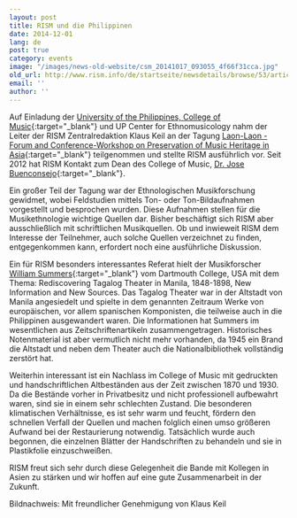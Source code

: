 ```yaml
---
layout: post
title: RISM und die Philippinen
date: 2014-12-01
lang: de
post: true
category: events
image: "/images/news-old-website/csm_20141017_093055_4f66f31cca.jpg"
old_url: http://www.rism.info/de/startseite/newsdetails/browse/53/article/64/rism-and-the-philippines.html
email: ''
author: ''
---
```


Auf Einladung der [University of the Philippines, College of Music](http://music.upd.edu.ph/){:target="_blank"} und UP Center for Ethnomusicology nahm der Leiter der RISM Zentralredaktion Klaus Keil an der Tagung [Laon-Laon - Forum and Conference-Workshop on Preservation of Music Heritage in Asia](https://web.archive.org/web/20141124070630/http://music.upd.edu.ph/research_dissemination.html){:target="_blank"} teilgenommen und stellte RISM ausführlich vor. Seit 2012 hat RISM Kontakt zum Dean des College of Music, [Dr. Jose Buenconsejo](https://music.upd.edu.ph/department-of-musicology.html){:target="_blank"}.

Ein großer Teil der Tagung war der Ethnologischen Musikforschung gewidmet, wobei Feldstudien mittels Ton- oder Ton-Bildaufnahmen vorgestellt und besprochen wurden. Diese Aufnahmen stellen für die Musikethnologie wichtige Quellen dar. Bisher beschäftigt sich RISM aber ausschließlich mit schriftlichen Musikquellen. Ob und inwieweit RISM dem Interesse der Teilnehmer, auch solche Quellen verzeichnet zu finden, entgegenkommen kann, erfordert noch eine ausführliche Diskussion.

Ein für RISM besonders interessantes Referat hielt der Musikforscher [William Summers](http://www.dartmouth.edu/~wsummers/){:target="_blank"} vom Dartmouth College, USA mit dem Thema: Rediscovering Tagalog Theater in Manila, 1848-1898, New Information and New Sources. Das Tagalog Theater war in der Altstadt von Manila angesiedelt und spielte in dem genannten Zeitraum Werke von europäischen, vor allem spanischen Komponisten, die teilweise auch in die Philippinen ausgewandert waren. Die Informationen hat Summers im wesentlichen aus Zeitschriftenartikeln zusammengetragen. Historisches Notenmaterial ist aber vermutlich nicht mehr vorhanden, da 1945 ein Brand die Altstadt und neben dem Theater auch die Nationalbibliothek vollständig zerstört hat.

Weiterhin interessant ist ein Nachlass im College of Music mit gedruckten und handschriftlichen Altbeständen aus der Zeit zwischen 1870 und 1930. Da die Bestände vorher in Privatbesitz und nicht professionell aufbewahrt waren, sind sie in einem sehr schlechten Zustand. Die besonderen klimatischen Verhältnisse, es ist sehr warm und feucht, fördern den schnellen Verfall der Quellen und machen folglich einen umso größeren Aufwand bei der Restaurierung notwendig. Tatsächlich wurde auch begonnen, die einzelnen Blätter der Handschriften zu behandeln und sie in Plastikfolie einzuschweißen.

RISM freut sich sehr durch diese Gelegenheit die Bande mit Kollegen in Asien zu stärken und wir hoffen auf eine gute Zusammenarbeit in der Zukunft.

Bildnachweis: Mit freundlicher Genehmigung von Klaus Keil
